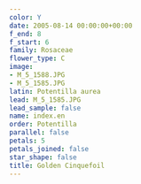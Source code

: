 ```yaml
---
color: Y
date: 2005-08-14 00:00:00+00:00
f_end: 8
f_start: 6
family: Rosaceae
flower_type: C
image:
- M_5_1588.JPG
- M_5_1585.JPG
latin: Potentilla aurea
lead: M_5_1585.JPG
lead_sample: false
name: index.en
order: Potentilla
parallel: false
petals: 5
petals_joined: false
star_shape: false
title: Golden Cinquefoil
---
```

